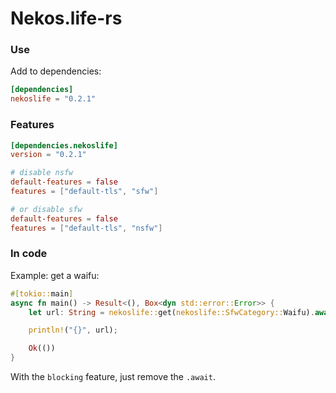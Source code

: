 # Nekos.life-rs

### Use

Add to dependencies:
```toml
[dependencies]
nekoslife = "0.2.1"
```

### Features

```toml
[dependencies.nekoslife]
version = "0.2.1"

# disable nsfw
default-features = false
features = ["default-tls", "sfw"]

# or disable sfw
default-features = false
features = ["default-tls", "nsfw"]
```

### In code

Example: get a waifu:
```rs
#[tokio::main]
async fn main() -> Result<(), Box<dyn std::error::Error>> {
    let url: String = nekoslife::get(nekoslife::SfwCategory::Waifu).await?;

    println!("{}", url);

    Ok(())
}
```

With the `blocking` feature, just remove the `.await`.
